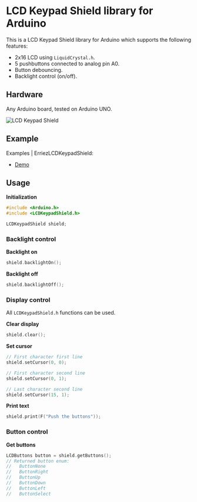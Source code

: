 # LCD Keypad Shield library for Arduino

This is a LCD Keypad Shield library for Arduino which supports the following features:

* 2x16 LCD using ```LiquidCrystal.h```.
* 5 pushbuttons connected to analog pin A0.
* Button debouncing.
* Backlight control (on/off).

## Hardware
Any Arduino board, tested on Arduino UNO.

![LCD Keypad Shield](https://raw.githubusercontent.com/ErriezLCDKeypadShield/master/extras/LCDKeypadShield_board.jpg)

## Example

Examples | ErriezLCDKeypadShield:

* [Demo](https://github.com/Erriez/ErriezLCDKeypadShield/blob/master/examples/Demo/Demo.ino)  

## Usage

**Initialization**

```c++
#include <Arduino.h>
#include <LCDKeypadShield.h>

LCDKeypadShield shield;
```

### Backlight control

**Backlight on**

```c++
shield.backlightOn();
```

**Backlight off**

```c++
shield.backlightOff();
```

### Display control 

All ```LCDKeypadShield.h``` functions can be used.

**Clear display**

```c++
shield.clear();
```

**Set cursor**

```c++
// First character first line
shield.setCursor(0, 0);

// First character second line
shield.setCursor(0, 1);

// Last character second line
shield.setCursor(15, 1);
```

**Print text**

```c++
shield.print(F("Push the buttons"));
```

### Button control

**Get buttons**

```c++
LCDButtons button = shield.getButtons();
// Returned button enum:
//   ButtonNone
//   ButtonRight
//   ButtonUp
//   ButtonDown
//   ButtonLeft
//   ButtonSelect
```

